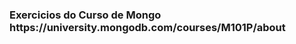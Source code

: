 <h3 style="font-weight: bold">Exercicios do Curso de Mongo https://university.mongodb.com/courses/M101P/about </h3>
